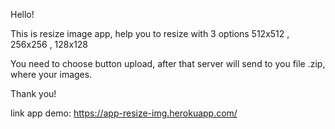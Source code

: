 Hello!

This is resize image app, help you to resize with 3 options 512x512 , 256x256 , 128x128

You need to choose button upload, after that server will send to you file .zip, where your images.

Thank you!

link app demo: https://app-resize-img.herokuapp.com/

